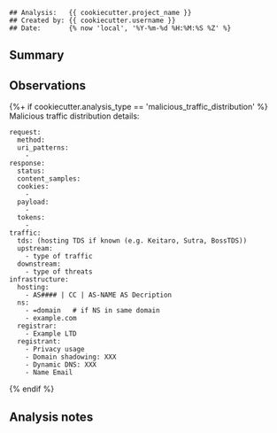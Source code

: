 ```
## Analysis:   {{ cookiecutter.project_name }}
## Created by: {{ cookiecutter.username }}
## Date:       {% now 'local', '%Y-%m-%d %H:%M:%S %Z' %}

```

## Summary


## Observations

{%+ if cookiecutter.analysis_type == 'malicious_traffic_distribution' %}
Malicious traffic distribution details:

```
request:
  method:
  uri_patterns:
    - 
response:
  status:
  content_samples:
  cookies:
    - 
  payload:
    - 
  tokens:
    - 
traffic:
  tds: (hosting TDS if known (e.g. Keitaro, Sutra, BossTDS))
  upstream:
    - type of traffic
  downstream:
    - type of threats
infrastructure:
  hosting:
    - AS#### | CC | AS-NAME AS Decription
  ns:
    - =domain   # if NS in same domain
    - example.com
  registrar:
    - Example LTD
  registrant:
    - Privacy usage
    - Domain shadowing: XXX
    - Dynamic DNS: XXX
    - Name Email
```
{% endif %}

## Analysis notes


